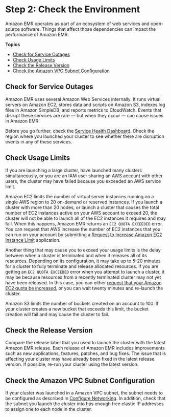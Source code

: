# Step 2: Check the Environment<a name="emr-troubleshoot-failed-2"></a>

Amazon EMR operates as part of an ecosystem of web services and open\-source software\. Things that affect those dependencies can impact the performance of Amazon EMR\.

**Topics**
+ [Check for Service Outages](#emr-troubleshoot-failed-2-outages)
+ [Check Usage Limits](#emr-troubleshoot-failed-2-limits)
+ [Check the Release Version](#emr-troubleshoot-failed-2-ami)
+ [Check the Amazon VPC Subnet Configuration](#emr-troubleshoot-failed-2-vpc)

## Check for Service Outages<a name="emr-troubleshoot-failed-2-outages"></a>

 Amazon EMR uses several Amazon Web Services internally\. It runs virtual servers on Amazon EC2, stores data and scripts on Amazon S3, indexes log files in Amazon SimpleDB, and reports metrics to CloudWatch\. Events that disrupt these services are rare — but when they occur — can cause issues in Amazon EMR\. 

 Before you go further, check the [Service Health Dashboard](http://status.aws.amazon.com)\. Check the region where you launched your cluster to see whether there are disruption events in any of these services\. 

## Check Usage Limits<a name="emr-troubleshoot-failed-2-limits"></a>

 If you are launching a large cluster, have launched many clusters simultaneously, or you are an IAM user sharing an AWS account with other users, the cluster may have failed because you exceeded an AWS service limit\. 

 Amazon EC2 limits the number of virtual server instances running on a single AWS region to 20 on\-demand or reserved instances\. If you launch a cluster with more than 20 nodes, or launch a cluster that causes the total number of EC2 instances active on your AWS account to exceed 20, the cluster will not be able to launch all of the EC2 instances it requires and may fail\. When this happens, Amazon EMR returns an `EC2 QUOTA EXCEEDED` error\. You can request that AWS increase the number of EC2 instances that you can run on your account by submitting a [Request to Increase Amazon EC2 Instance Limit](http://aws.amazon.com/contact-us/ec2-request/) application\. 

 Another thing that may cause you to exceed your usage limits is the delay between when a cluster is terminated and when it releases all of its resources\. Depending on its configuration, it may take up to 5\-20 minutes for a cluster to fully terminate and release allocated resources\. If you are getting an `EC2 QUOTA EXCEEDED` error when you attempt to launch a cluster, it may be because resources from a recently terminated cluster may not yet have been released\. In this case, you can either [request that your Amazon EC2 quota be increased](https://aws.amazon.comcontact-us/ec2-request/), or you can wait twenty minutes and re\-launch the cluster\. 

 Amazon S3 limits the number of buckets created on an account to 100\. If your cluster creates a new bucket that exceeds this limit, the bucket creation will fail and may cause the cluster to fail\. 

## Check the Release Version<a name="emr-troubleshoot-failed-2-ami"></a>

Compare the release label that you used to launch the cluster with the latest Amazon EMR release\. Each release of Amazon EMR includes improvements such as new applications, features, patches, and bug fixes\. The issue that is affecting your cluster may have already been fixed in the latest release version\. If possible, re\-run your cluster using the latest version\.

## Check the Amazon VPC Subnet Configuration<a name="emr-troubleshoot-failed-2-vpc"></a>

If your cluster was launched in a Amazon VPC subnet, the subnet needs to be configured as described in [Configure Networking](emr-plan-vpc-subnet.md)\. In addition, check that the subnet you launch the cluster into has enough free elastic IP addresses to assign one to each node in the cluster\.